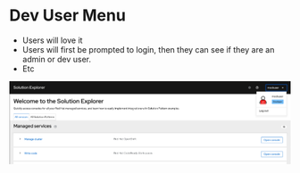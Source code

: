 # Dev User Menu

- Users will love it
- Users will first be prompted to login, then they can see if they are an admin or dev user.
- Etc

![03](img/dev_user_menu.png)
